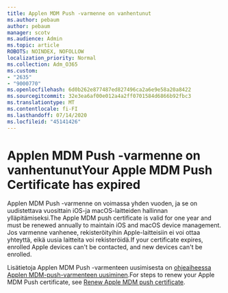 ```yaml
---
title: Applen MDM Push -varmenne on vanhentunut
ms.author: pebaum
author: pebaum
manager: scotv
ms.audience: Admin
ms.topic: article
ROBOTS: NOINDEX, NOFOLLOW
localization_priority: Normal
ms.collection: Adm_O365
ms.custom:
- "2635"
- "9000770"
ms.openlocfilehash: 6d0b262e877487ed827496ca2a6e9e58a20a8422
ms.sourcegitcommit: 32e3ea6af00e012a4a2ff0701584d6866b92fbc3
ms.translationtype: MT
ms.contentlocale: fi-FI
ms.lasthandoff: 07/14/2020
ms.locfileid: "45141426"
---
```

# <a name="your-apple-mdm-push-certificate-has-expired"></a><span data-ttu-id="53574-102">Applen MDM Push -varmenne on vanhentunut</span><span class="sxs-lookup"><span data-stu-id="53574-102">Your Apple MDM Push Certificate has expired</span></span>

<span data-ttu-id="53574-103">Applen MDM Push -varmenne on voimassa yhden vuoden, ja se on uudistettava vuosittain iOS-ja macOS-laitteiden hallinnan ylläpitämiseksi.</span><span class="sxs-lookup"><span data-stu-id="53574-103">The Apple MDM push certificate is valid for one year and must be renewed annually to maintain iOS and macOS device management.</span></span> <span data-ttu-id="53574-104">Jos varmenne vanhenee, rekisteröityihin Apple-laitteisiin ei voi ottaa yhteyttä, eikä uusia laitteita voi rekisteröidä.</span><span class="sxs-lookup"><span data-stu-id="53574-104">If your certificate expires, enrolled Apple devices can't be contacted, and new devices can't be enrolled.</span></span>

<span data-ttu-id="53574-105">Lisätietoja Applen MDM Push -varmenteen uusimisesta on [ohjeaiheessa Applen MDM-push-varmenteen uusiminen](https://docs.microsoft.com/intune/apple-mdm-push-certificate-get#renew-apple-mdm-push-certificate).</span><span class="sxs-lookup"><span data-stu-id="53574-105">For steps to renew your Apple MDM Push certificate, see [Renew Apple MDM push certificate](https://docs.microsoft.com/intune/apple-mdm-push-certificate-get#renew-apple-mdm-push-certificate).</span></span>
